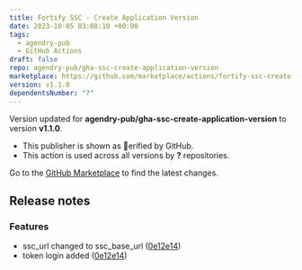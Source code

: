 ```yaml
---
title: Fortify SSC - Create Application Version
date: 2023-10-05 03:08:10 +00:00
tags:
  - agendry-pub
  - GitHub Actions
draft: false
repo: agendry-pub/gha-ssc-create-application-version
marketplace: https://github.com/marketplace/actions/fortify-ssc-create-application-version
version: v1.1.0
dependentsNumber: "?"
---
```



Version updated for **agendry-pub/gha-ssc-create-application-version** to version **v1.1.0**.
- This publisher is shown as erified by GitHub.
- This action is used across all versions by **?** repositories.

Go to the [GitHub Marketplace](https://github.com/marketplace/actions/fortify-ssc-create-application-version) to find the latest changes.

## Release notes



### Features

* ssc_url changed to ssc_base_url ([0e12e14](https://www.github.com/agendry-pub/gha-ssc-create-application-version/commit/0e12e141d4cd12a902d075b7ab648a8dad60143d))
* token login added ([0e12e14](https://www.github.com/agendry-pub/gha-ssc-create-application-version/commit/0e12e141d4cd12a902d075b7ab648a8dad60143d))

